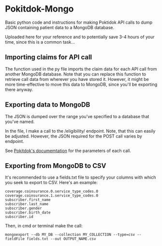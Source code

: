 # Pokitdok-Mongo
Basic python code and instructions for making Poktidok API calls to dump JSON containing patient data to a MongoDB database. 

Uploaded here for your reference and to potentially save 3-4 hours of your time, since this is a common task...

## Importing claims for API call

The function used in the py file imports the claim data for each API call from another MongoDB database. Note that you can replace this function to retrieve call data from wherever you have stored it. However, it might be more time-effective to move this data to MongoDB, since you'll be exporting there anyway.

## Exporting data to MongoDB

The JSON is dumped over the range you've specified to a database that you've named.

In the file, I make a call to the /eligibility/ endpoint. Note, that this can easily be adjusted. However, the JSON required for the POST call varies by endpoint.

See [Pokitdok's documemtation](https://platform.pokitdok.com/documentation/v4/#activities) for the parameters of each call.

## Exporting from MongoDB to CSV

It's recommended to use a fields.txt file to specify your columns with which you seek to export to CSV. Here's an example:

```
coverage.coinsurance.0.service_type_codes.0
coverage.coinsurance.1.service_type_codes.0
subscriber.first_name
subscriber.last_name
subscriber.gender
subscriber.birth_date
subscriber.id
```

Then, in cmd or terminal make the call:

```
mongoexport --db MY_DB --collection MY_COLLECTION --type=csv --fieldFile fields.txt --out OUTPUT_NAME.csv
```
